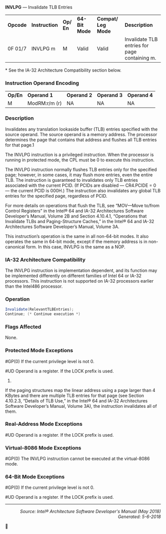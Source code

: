 <b>INVLPG</b> — Invalidate TLB Entries
<table>
	<tr>
		<td><b>Opcode</b></td>
		<td><b>Instruction</b></td>
		<td><b>Op/ En</b></td>
		<td><b>64-Bit Mode</b></td>
		<td><b>Compat/ Leg Mode</b></td>
		<td><b>Description</b></td>
	</tr>
	<tr>
		<td>0F 01/7</td>
		<td>INVLPG m</td>
		<td>M</td>
		<td>Valid</td>
		<td>Valid</td>
		<td>Invalidate TLB entries for page containing m.</td>
	</tr>
</table>

\* See the IA-32 Architecture Compatibility section below.

### Instruction Operand Encoding
<table>
	<tr>
		<td><b>Op/En</b></td>
		<td><b>Operand 1</b></td>
		<td><b>Operand 2</b></td>
		<td><b>Operand 3</b></td>
		<td><b>Operand 4</b></td>
	</tr>
	<tr>
		<td>M</td>
		<td>ModRM:r/m (r)</td>
		<td>NA</td>
		<td>NA</td>
		<td>NA</td>
	</tr>
</table>


### Description
Invalidates any translation lookaside buffer (TLB) entries specified with the source operand. The source operand is
a memory address. The processor determines the page that contains that address and flushes all TLB entries for
that page.1

The INVLPG instruction is a privileged instruction. When the processor is running in protected mode, the CPL must
be 0 to execute this instruction.

The INVLPG instruction normally flushes TLB entries only for the specified page; however, in some cases, it may
flush more entries, even the entire TLB. The instruction is guaranteed to invalidates only TLB entries associated
with the current PCID. (If PCIDs are disabled — CR4.PCIDE = 0 — the current PCID is 000H.) The instruction also
invalidates any global TLB entries for the specified page, regardless of PCID.

For more details on operations that flush the TLB, see “MOV—Move to/from Control Registers” in the Intel® 64 and
IA-32 Architectures Software Developer’s Manual, Volume 2B and Section 4.10.4.1, “Operations that Invalidate
TLBs and Paging-Structure Caches,” in the Intel® 64 and IA-32 Architectures Software Developer’s Manual,
Volume 3A.

This instruction’s operation is the same in all non-64-bit modes. It also operates the same in 64-bit mode, except
if the memory address is in non-canonical form. In this case, INVLPG is the same as a NOP.

### IA-32 Architecture Compatibility

The INVLPG instruction is implementation dependent, and its function may be implemented differently on different
families of Intel 64 or IA-32 processors. This instruction is not supported on IA-32 processors earlier than the
Intel486 processor.

### Operation

```java
Invalidate(RelevantTLBEntries);
Continue; (* Continue execution *)
```
### Flags Affected

None.

### Protected Mode Exceptions

<p>#GP(0)
If the current privilege level is not 0.
<p>#UD
Operand is a register.
If the LOCK prefix is used.

1.
If the paging structures map the linear address using a page larger than 4 KBytes and there are multiple TLB entries for that page
(see Section 4.10.2.3, “Details of TLB Use,” in the Intel® 64 and IA-32 Architectures Software Developer’s Manual, Volume 3A), the
instruction invalidates all of them.

### Real-Address Mode Exceptions
<p>#UD
Operand is a register.
If the LOCK prefix is used.

### Virtual-8086 Mode Exceptions

<p>#GP(0)
The INVLPG instruction cannot be executed at the virtual-8086 mode.

### 64-Bit Mode Exceptions

<p>#GP(0)
If the current privilege level is not 0.
<p>#UD
Operand is a register.
If the LOCK prefix is used.

 --- 
<p align="right"><i>Source: Intel® Architecture Software Developer's Manual (May 2018)<br>Generated: 5-6-2018</i></p>
